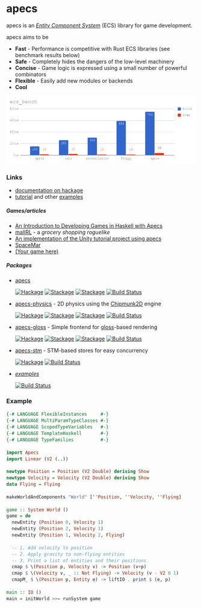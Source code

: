 # apecs

apecs is an [_Entity Component System_](https://en.wikipedia.org/wiki/Entity_component_system) (ECS) library for game development.

apecs aims to be
* **Fast** - Performance is competitive with Rust ECS libraries (see benchmark results below)
* **Safe** - Completely hides the dangers of the low-level machinery
* **Concise** - Game logic is expressed using a small number of powerful combinators
* **Flexible** - Easily add new modules or backends
* **Cool**

![Benchmarks](https://raw.githubusercontent.com/jonascarpay/apecs/master/apecs/bench/chart.png)

### Links
- [documentation on hackage](https://hackage.haskell.org/package/apecs/docs/Apecs.html)
- [tutorial](https://github.com/jonascarpay/apecs/blob/master/examples/Shmup.md) and other [examples](../examples/)

##### Games/articles
- [An Introduction to Developing Games in Haskell with Apecs](https://aas.sh/blog/making-a-game-with-haskell-and-apecs/)
- [mallRL](https://github.com/nmaehlmann/mallRL) - a _grocery shopping roguelike_
- [An implementation of the Unity tutorial project using apecs](https://github.com/mewhhaha/apecs-unity-tutorial-haskell)
- [SpaceMar](https://gitlab.com/dpwiz/spacemar)
- [(Your game here)](https://github.com/jonascarpay/apecs/pulls)

##### Packages
- [apecs](https://github.com/jonascarpay/apecs/tree/master/apecs)

  [![Hackage](https://img.shields.io/hackage/v/apecs.svg)](https://hackage.haskell.org/package/apecs)
  [![Stackage](https://www.stackage.org/package/apecs/badge/lts?label=lts)](https://www.stackage.org/package/apecs)
  [![Stackage](https://www.stackage.org/package/apecs/badge/nightly?label=nightly)](https://www.stackage.org/package/apecs)
  [![Build Status](https://travis-ci.org/jonascarpay/apecs.svg?branch=master)](https://travis-ci.org/jonascarpay/apecs)

- [apecs-physics](https://github.com/jonascarpay/apecs/tree/master/apecs-physics) - 2D physics using the [Chipmunk2D](https://github.com/slembcke/Chipmunk2D) engine

  [![Hackage](https://img.shields.io/hackage/v/apecs-physics.svg)](https://hackage.haskell.org/package/apecs-physics)
  [![Stackage](https://www.stackage.org/package/apecs-physics/badge/lts?label=lts)](https://www.stackage.org/package/apecs-physics)
  [![Stackage](https://www.stackage.org/package/apecs-physics/badge/nightly?label=nightly)](https://www.stackage.org/package/apecs-physics) 
  [![Build Status](https://travis-ci.org/jonascarpay/apecs.svg?branch=master)](https://travis-ci.org/jonascarpay/apecs)

- [apecs-gloss](https://github.com/jonascarpay/apecs/tree/master/apecs-gloss) - Simple frontend for [gloss](http://hackage.haskell.org/package/gloss)-based rendering

  [![Hackage](https://img.shields.io/hackage/v/apecs-gloss.svg)](https://hackage.haskell.org/package/apecs-gloss) 
  [![Stackage](https://www.stackage.org/package/apecs-gloss/badge/lts?label=lts)](https://www.stackage.org/package/apecs-gloss) 
  [![Stackage](https://www.stackage.org/package/apecs-gloss/badge/nightly?label=nightly)](https://www.stackage.org/package/apecs-gloss) 
  [![Build Status](https://travis-ci.org/jonascarpay/apecs.svg?branch=master)](https://travis-ci.org/jonascarpay/apecs)

- [apecs-stm](https://github.com/jonascarpay/apecs/tree/master/apecs-stm) - STM-based stores for easy concurrency

  [![Hackage](https://img.shields.io/hackage/v/apecs-stm.svg)](https://hackage.haskell.org/package/apecs-stm)
  [![Build Status](https://travis-ci.org/jonascarpay/apecs.svg?branch=master)](https://travis-ci.org/jonascarpay/apecs)

- [*examples*](https://github.com/jonascarpay/apecs/tree/master/examples/)

  [![Build Status](https://travis-ci.org/jonascarpay/apecs.svg?branch=master)](https://travis-ci.org/jonascarpay/apecs)

### Example
```haskell
{-# LANGUAGE FlexibleInstances     #-}
{-# LANGUAGE MultiParamTypeClasses #-}
{-# LANGUAGE ScopedTypeVariables   #-}
{-# LANGUAGE TemplateHaskell       #-}
{-# LANGUAGE TypeFamilies          #-}

import Apecs
import Linear (V2 (..))

newtype Position = Position (V2 Double) deriving Show
newtype Velocity = Velocity (V2 Double) deriving Show
data Flying = Flying

makeWorldAndComponents "World" [''Position, ''Velocity, ''Flying]

game :: System World ()
game = do
  newEntity (Position 0, Velocity 1)
  newEntity (Position 2, Velocity 1)
  newEntity (Position 1, Velocity 2, Flying)

  -- 1. Add velocity to position
  -- 2. Apply gravity to non-flying entities
  -- 3. Print a list of entities and their positions
  cmap $ \(Position p, Velocity v) -> Position (v+p)
  cmap $ \(Velocity v, _ :: Not Flying) -> Velocity (v - V2 0 1)
  cmapM_ $ \(Position p, Entity e) -> liftIO . print $ (e, p)

main :: IO ()
main = initWorld >>= runSystem game
```
